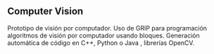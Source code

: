 ## Computer Vision

Prototipo de visión por computador.
Uso de GRIP para programación algoritmos de visión por computador usando bloques. Generación automática de código en C++, Python o Java , librerías OpenCV.
